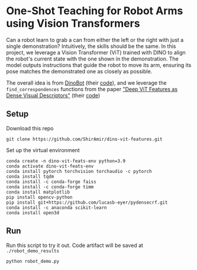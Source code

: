 # One-Shot Teaching for Robot Arms using Vision Transformers
Can a robot learn to grab a can from either the left or the right with just a single demonstration? Intuitively, the skills should be the same. In this project, we leverage a Vision Transformer (ViT) trained with DINO to align the robot's current state with the one shown in the demonstration. The model outputs instructions that guide the robot to move its arm, ensuring its pose matches the demonstrated one as closely as possible.

The overall idea is from [DinoBot](https://arxiv.org/abs/2402.13181) (their [code](https://gist.github.com/normandipalo/fbc21f23606fbe3d407e22c363cb134e)), and we leverage the `find_correspondences` functions from the paper ["Deep ViT Features as Dense Visual Descriptors"](https://arxiv.org/abs/2112.05814) (their [code](https://github.com/ShirAmir/dino-vit-features?tab=readme-ov-file#))

## Setup
Download this repo
```
git clone https://github.com/ShirAmir/dino-vit-features.git
```

Set up the virtual environment
```
conda create -n dino-vit-feats-env python=3.9
conda activate dino-vit-feats-env
conda install pytorch torchvision torchaudio -c pytorch
conda install tqdm
conda install -c conda-forge faiss
conda install -c conda-forge timm 
conda install matplotlib
pip install opencv-python
pip install git+https://github.com/lucasb-eyer/pydensecrf.git
conda install -c anaconda scikit-learn
conda install open3d
```

## Run
Run this script to try it out. Code artifact will be saved at `./robot_demo_results`
```
python robot_demo.py
```
